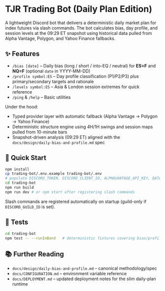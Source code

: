 # TJR Trading Bot (Daily Plan Edition)

A lightweight Discord bot that delivers a deterministic daily market plan for index futures via slash commands. The bot calculates bias, day profile, and session levels at the 09:29 ET snapshot using historical data pulled from Alpha Vantage, Polygon, and Yahoo Finance fallbacks.

## ✨ Features

- `/bias [date]` – Daily bias (long / short / into-EQ / neutral) for **ES=F** and **NQ=F** (optional `date` in YYYY-MM-DD)
- `/profile symbol:ES` – Day profile classification (P1/P2/P3) plus primary/secondary targets and rationale
- `/levels symbol:ES` – Asia & London session extremes for quick reference
- `/ping` & `/help` – Basic utilities

Under the hood:
- Typed provider layer with automatic fallback (Alpha Vantage → Polygon → Yahoo Finance)
- Deterministic structure engine using 4H/1H swings and session maps pulled from 10-minute bars
- Snapshot-driven analysis (09:29 ET) aligned with the `docs/design/daily-bias-and-profile.md` spec

## 🚀 Quick Start

```bash
npm install
cp trading-bot/.env.example trading-bot/.env
# populate DISCORD_TOKEN, DISCORD_CLIENT_ID, ALPHAVANTAGE_API_KEY, DATABENTO_API_KEY, POLYGON_API_KEY (optional)
cd trading-bot
npm run build
npm run dev # or npm start after registering slash commands
```

Slash commands are registered automatically on startup (guild-only if `DISCORD_GUILD_ID` is set).

## 🧪 Tests

```bash
cd trading-bot
npm test -- --runInBand   # deterministic fixtures covering bias/profile providers and command payloads
```

## 📚 Further Reading

- `docs/design/daily-bias-and-profile.md` – canonical methodology/spec
- `docs/CONFIGURATION.md` – environment variable reference
- `docs/DEPLOYMENT.md` – updated deployment notes for the slim daily-plan runtime
